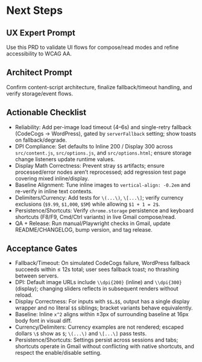 # Next Steps

## UX Expert Prompt
Use this PRD to validate UI flows for compose/read modes and refine accessibility to WCAG AA.

## Architect Prompt
Confirm content-script architecture, finalize fallback/timeout handling, and verify storage/event flows.

## Actionable Checklist
- Reliability: Add per-image load timeout (4–6s) and single-retry fallback (CodeCogs → WordPress), gated by `serverFallback` setting; show toasts on fallback/degrade.
- DPI Compliance: Set defaults to Inline 200 / Display 300 across `src/content.js`, `src/options.js`, and `src/options.html`; ensure storage change listeners update runtime values.
- Display Math Correctness: Prevent stray `$$` artifacts; ensure processed/error nodes aren’t reprocessed; add regression test page covering mixed inline/display.
- Baseline Alignment: Tune inline images to `vertical-align: -0.2em` and re-verify in inline text contexts.
- Delimiters/Currency: Add tests for `\(...\)`, `\[...\]`; verify currency exclusions (`$9.99`, `$1,000`, `$5M`) while allowing `$1 + 1 = 2$`.
- Persistence/Shortcuts: Verify `chrome.storage` persistence and keyboard shortcuts (F8/F9, Cmd/Ctrl variants) in live Gmail compose/read.
- QA + Release: Run manual/Playwright checks in Gmail, update README/CHANGELOG, bump version, and tag release.

## Acceptance Gates
- Fallback/Timeout: On simulated CodeCogs failure, WordPress fallback succeeds within ≤ 12s total; user sees fallback toast; no thrashing between servers.
- DPI: Default image URLs include `\\dpi{200}` (inline) and `\\dpi{300}` (display); changing sliders reflects in subsequent renders without reload.
- Display Correctness: For inputs with `$$…$$`, output has a single display wrapper and no literal `$$` siblings; bracket variants behave equivalently.
- Baseline: Inline `x^2` aligns within ±3px of surrounding baseline at 16px body font in visual diff.
- Currency/Delimiters: Currency examples are not rendered; escaped dollars `\$` show as `$`; `\(...\)` and `\[...\]` pass tests.
- Persistence/Shortcuts: Settings persist across sessions and tabs; shortcuts operate in Gmail without conflicting with native shortcuts, and respect the enable/disable setting.
